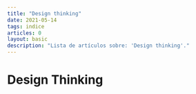 ```yaml
---
title: "Design thinking"
date: 2021-05-14
tags: indice
articles: 0
layout: basic
description: "Lista de artículos sobre: 'Design thinking'."
---
```


# Design Thinking
